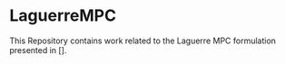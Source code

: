 # LaguerreMPC
This Repository contains work related to the Laguerre MPC formulation presented in [].
